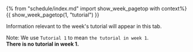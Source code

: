 {% from "schedule/index.md" import show_week_pagetop with context%}
{{ show_week_pagetop(1, "tutorial") }}

<box type="info">

Information relevant to the week's tutorial will appear in this tab.

</box>

Note: We use `Tutorial 1` to mean `the tutorial in week 1`.<br>
**There is no tutorial in week 1.**